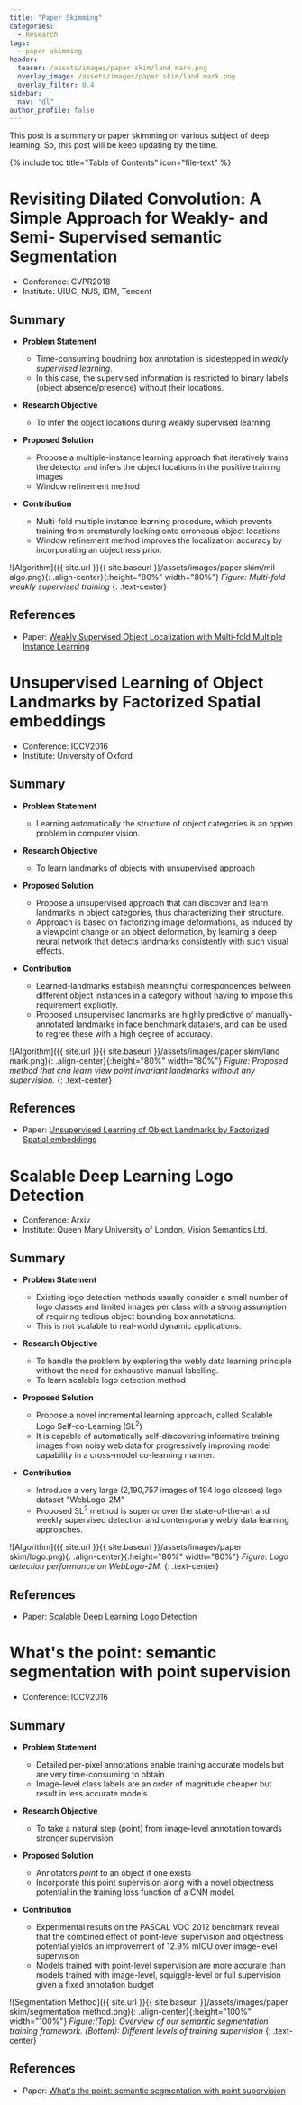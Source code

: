 ```yaml
---
title: "Paper Skimming"
categories:
  - Research
tags:
  - paper skimming
header:
  teaser: /assets/images/paper skim/land mark.png
  overlay_image: /assets/images/paper skim/land mark.png
  overlay_filter: 0.4
sidebar:
  nav: "dl"
author_profile: false
---
```


This post is a summary or paper skimming on various subject of deep learning.
So, this post will be keep updating by the time.

{% include toc title="Table of Contents" icon="file-text" %}

# Revisiting Dilated Convolution: A Simple Approach for Weakly- and Semi- Supervised semantic Segmentation
- Conference: CVPR2018
- Institute: UIUC, NUS, IBM, Tencent

## Summary
- **Problem Statement**
  - Time-consuming boudning box annotation is sidestepped in *weakly supervised learning*.
  - In this case, the supervised information is restricted to binary labels (object absence/presence) without their locations.
  
- **Research Objective**
  - To infer the object locations during weakly supervised learning
  
- **Proposed Solution**
  - Propose a multiple-instance learning approach that iteratively trains the detector and infers the object locations in the positive training images
  - Window refinement method
  
- **Contribution**
  - Multi-fold multiple instance learning procedure, which prevents training from prematurely locking onto erroneous object locations
  - Window refinement method improves the localization accuracy by incorporating an objectness prior.

![Algorithm]({{ site.url }}{{ site.baseurl }}/assets/images/paper skim/mil algo.png){: .align-center}{:height="80%" width="80%"}
*Figure: Multi-fold weakly supervised training*
{: .text-center}

## References
- Paper: [Weakly Supervised Object Localization with Multi-fold Multiple Instance Learning](https://arxiv.org/pdf/1503.00949.pdf)

# Unsupervised Learning of Object Landmarks by Factorized Spatial embeddings
- Conference: ICCV2016
- Institute: University of Oxford

## Summary
- **Problem Statement**
  - Learning automatically the structure of object categories is an oppen problem in computer vision.
  
- **Research Objective**
  - To learn landmarks of objects with unsupervised approach
  
- **Proposed Solution**
  - Propose a unsupervised approach that can discover and learn landmarks in object categories, thus characterizing their structure.
  - Approach is based on factorizing image deformations, as induced by a viewpoint change or an object deformation, by learning a deep neural network that detects landmarks consistently with such visual effects.
  
- **Contribution**
  - Learned-landmarks establish meaningful correspondences between different object instances in a category without having to impose this requirement explicitly.
  - Proposed unsupervised landmarks are highly predictive of manually-annotated landmarks in face benchmark datasets, and can be used to regree these with a high degree of accuracy.

![Algorithm]({{ site.url }}{{ site.baseurl }}/assets/images/paper skim/land mark.png){: .align-center}{:height="80%" width="80%"}
*Figure: Proposed method that cna learn view point invariant landmarks without any supervision.*
{: .text-center}

## References
- Paper: [Unsupervised Learning of Object Landmarks by Factorized Spatial embeddings](https://www.robots.ox.ac.uk/~vedaldi/assets/pubs/thewlis17unsupervised.pdf)

# Scalable Deep Learning Logo Detection
- Conference: Arxiv
- Institute: Queen Mary University of London, Vision Semantics Ltd.

## Summary
- **Problem Statement**
  - Existing logo detection methods usually consider a small number of logo classes and limited images per class with a strong assumption of requiring tedious object bounding box annotations.
  - This is not scalable to real-world dynamic applications.
  
- **Research Objective**
  - To handle the problem by exploring the webly data learning principle without the need for exhaustive manual labelling.
  - To learn scalable logo detection method
  
- **Proposed Solution**
  - Propose a novel incremental learning approach, called Scalable Logo Self-co-Learning (SL<sup>2</sup>)
  - It is capable of automatically self-discovering informative training images from noisy web data for progressively improving model capability in a cross-model co-learning manner.
  
- **Contribution**
  - Introduce a very large (2,190,757 images of 194 logo classes) logo dataset "WebLogo-2M"
  - Proposed SL<sup>2</sup> method is superior over the state-of-the-art and weekly supervised detection and contemporary webly data learning approaches.

![Algorithm]({{ site.url }}{{ site.baseurl }}/assets/images/paper skim/logo.png){: .align-center}{:height="80%" width="80%"}
*Figure: Logo detection performance on WebLogo-2M.*
{: .text-center}

## References
- Paper: [Scalable Deep Learning Logo Detection](https://arxiv.org/pdf/1803.11417.pdf)

# What's the point: semantic segmentation with point supervision
- Conference: ICCV2016

## Summary

- **Problem Statement**
  - Detailed per-pixel annotations enable training accurate models but are very time-consuming to obtain
  - Image-level class labels are an order of magnitude cheaper but result in less accurate models
  
- **Research Objective**
  - To take a natural step (point) from image-level annotation towards stronger supervision
  
- **Proposed Solution**
  - Annotators *point* to an object if one exists
  - Incorporate this point supervision along with a novel objectness potential in the training loss function of a CNN model.
  
- **Contribution**
  - Experimental results on the PASCAL VOC 2012 benchmark reveal that the combined effect of point-level supervision and objectness potential yields an improvement of 12.9% mIOU over image-level supervision
  - Models trained with point-level supervision are more accurate than models trained with image-level, squiggle-level or full supervision given a fixed annotation budget

![Segmentation Method]({{ site.url }}{{ site.baseurl }}/assets/images/paper skim/segmentation method.png){: .align-center}{:height="100%" width="100%"}
*Figure:(Top): Overview of our semantic segmentation training framework. (Bottom): Different levels of training supervision*
{: .text-center}

## References
- Paper: [What's the point: semantic segmentation with point supervision](http://calvin.inf.ed.ac.uk/wp-content/uploads/Publications/bearman16cvpr.pdf)

<!--
# Weakly Supervised Object Localization with Multi-fold Multiple Instance Learning, TPAMI16
- Conference: TPAMI2016
- Institute: 

## Summary
- **Problem Statement**
  - Time-consuming boudning box annotation is sidestepped in *weakly supervised learning*.
  - In this case, the supervised information is restricted to binary labels (object absence/presence) without their locations.
  
- **Research Objective**
  - To infer the object locations during weakly supervised learning
  
- **Proposed Solution**
  - Propose a multiple-instance learning approach that iteratively trains the detector and infers the object locations in the positive training images
  - Window refinement method
  
- **Contribution**
  - Multi-fold multiple instance learning procedure, which prevents training from prematurely locking onto erroneous object locations
  - Window refinement method improves the localization accuracy by incorporating an objectness prior.

![Algorithm]({{ site.url }}{{ site.baseurl }}/assets/images/paper skim/mil algo.png){: .align-center}{:height="80%" width="80%"}
*Figure: Multi-fold weakly supervised training*
{: .text-center}

## References
- Paper: Weakly Supervised Object Localization with Multi-fold Multiple Instance Learning [[Link](https://arxiv.org/pdf/1503.00949.pdf)]
-->